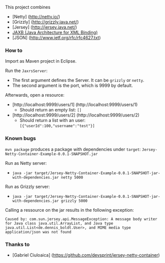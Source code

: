 This project combines

* [Netty] (http://netty.io/)
* [Grizzly] (http://grizzly.java.net/)
* [Jersey] (http://jersey.java.net/)
* [JAXB (Java Architecture for XML Binding)](http://www.oracle.com/technetwork/articles/javase/index-140168.html)
* [JSON] (http://www.ietf.org/rfc/rfc4627.txt)

### How to

Import as Maven project in Eclipse. 

Run the `JaxrsServer`:

* The first argument defines the Server. It can be `grizzly` or `netty`.
* The second argument is the port, which is 9999 by default.

Afterwards, open a resource:

* [http://localhost:9999/users/1] (http://localhost:9999/users/1)
  * Should return an empty list: `[]`
* [http://localhost:9999/users/2] (http://localhost:9999/users/2)
  * Should return a list with an user: `[{"userId":100,"username":"test"}]`

### Known bugs

`mvn package` produces a package with dependencies under `target`: `Jersey-Netty-Container-Example-0.0.1-SNAPSHOT.jar`

Run as Netty server:

* `java -jar target/Jersey-Netty-Container-Example-0.0.1-SNAPSHOT-jar-with-dependencies.jar netty 5000`

Run as Grizzly server:

* `java -jar target/Jersey-Netty-Container-Example-0.0.1-SNAPSHOT-jar-with-dependencies.jar grizzly 5000`

Calling a ressource on the jar results in the following exception:

```
Caused by: com.sun.jersey.api.MessageException: A message body writer for Java class java.util.ArrayList, and Java type java.util.List<de.dennis_boldt.User>, and MIME media type application/json was not found
```
### Thanks to

* [Gabriel Ciuloaica] (https://github.com/devsprint/jersey-netty-container)
